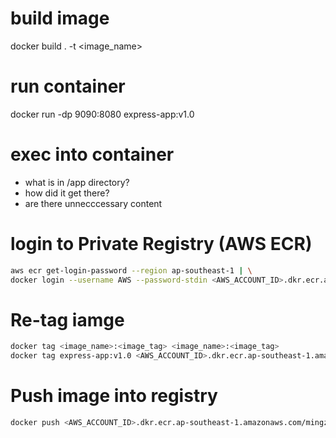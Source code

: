 # build image
docker build . -t <image_name>

# run container
docker run -dp 9090:8080 express-app:v1.0

# exec into container
- what is in /app directory?
- how did it get there?
- are there unnecccessary content

# login to Private Registry (AWS ECR)
```sh
aws ecr get-login-password --region ap-southeast-1 | \
docker login --username AWS --password-stdin <AWS_ACCOUNT_ID>.dkr.ecr.ap-southeast-1.amazonaws.com
```

# Re-tag iamge
```sh
docker tag <image_name>:<image_tag> <image_name>:<image_tag> 
docker tag express-app:v1.0 <AWS_ACCOUNT_ID>.dkr.ecr.ap-southeast-1.amazonaws.com/mingzi-express_app:v1.0
```

# Push image into registry
```sh
docker push <AWS_ACCOUNT_ID>.dkr.ecr.ap-southeast-1.amazonaws.com/mingzi-express_app:v1.0
```
